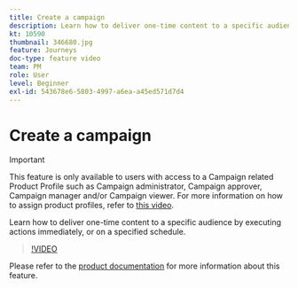 ```yaml
---
title: Create a campaign
description: Learn how to deliver one-time content to a specific audience by executing actions immediately, or on a specified schedule.
kt: 10590
thumbnail: 346680.jpg
feature: Journeys
doc-type: feature video
team: PM
role: User
level: Beginner
exl-id: 543678e6-5803-4997-a6ea-a45ed571d7d4
---
```

# Create a campaign

>[!IMPORTANT]
>
>This feature is only available to users with access to a Campaign related Product Profile such as Campaign administrator, Campaign approver, Campaign manager and/or Campaign viewer. For more information on how to assign product profiles, refer to [this video](/help/set-up-access/access-management.md).

Learn how to deliver one-time content to a specific audience by executing actions immediately, or on a specified schedule.

>[!VIDEO](https://video.tv.adobe.com/v/346680?quality=12)

Please refer to the [product documentation](https://experienceleague.adobe.com/docs/journey-optimizer/using/campaigns/get-started-with-campaigns.html?lang=en) for more information about this feature.
